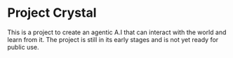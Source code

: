 # Project Crystal

This is a project to create an agentic A.I that can interact with the world and learn from it. The project is still in its early stages and is not yet ready for public use.
